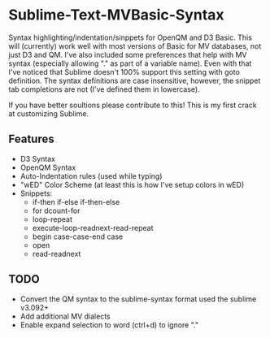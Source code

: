 # Sublime-Text-MVBasic-Syntax

Syntax highlighting/indentation/sinppets for OpenQM and D3 Basic. This will (currently) work well with most versions of Basic for MV databases, not just D3 and QM. I've also included some preferences that help with MV syntax (especially allowing "." as part of a variable name). Even with that I've noticed that Sublime doesn't 100% support this setting with goto definition. The syntax definitions are case insensitive, however, the snippet tab completions are not (I've defined them in lowercase). 

If you have better soultions please contribute to this! This is my first crack at customizing Sublime.

## Features
* D3 Syntax
* OpenQM Syntax
* Auto-Indentation rules (used while typing)
* "wED" Color Scheme (at least this is how I've setup colors in wED)
* Snippets:
  * if-then if-else if-then-else
  * for dcount-for
  * loop-repeat
  * execute-loop-readnext-read-repeat
  * begin case-case-end case
  * open
  * read-readnext

## TODO
* Convert the QM syntax to the sublime-syntax format used the sublime v3.092+
* Add additional MV dialects
* Enable expand selection to word (ctrl+d) to ignore "."
